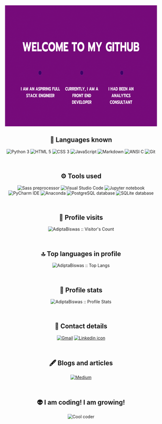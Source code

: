 <p align="center">
  <img width="1000px" height="400px" src="about.gif" alt="About me">
</p>
<h2 align="center">👾 Languages known</h2>
<p align="center">
<img src="https://img.shields.io/badge/Python-3776AB?style=plastice&logo=python&logoColor=white" alt="Python 3" height=25>
<img src="https://img.shields.io/badge/HTML-E34F26?style=plastic&logo=html5&logoColor=white" alt="HTML 5" height=25>
<img src="https://img.shields.io/badge/CSS-1572B6?style=plastic&logo=css3&logoColor=white" alt="CSS 3" height=25>
<img src="https://img.shields.io/badge/JavaScript-F7DF1E?style=plastic&logo=javascript&logoColor=black" alt="JavaScript" height=25>
<img src="https://img.shields.io/badge/Markdown-white?style=plastic&logo=markdown&logoColor=black" alt="Markdown" height=25>  
<img src="https://img.shields.io/badge/ANSI C-5C6BC0?style=plastice&logo=c&logoColor=white" alt="ANSI C" height=25>
<img src="https://img.shields.io/badge/Git-black?style=plastic&logo=git&logoColor=red" alt="Git" height=25>  
</p>
<br/>
<h2 align="center">⚙️ Tools used</h2>
<p align="center">
  <img src="https://img.shields.io/badge/Sass-CC6699?style=plastic&logo=sass&logoColor=white" alt="Sass preprocessor" height=25>
  <img src="https://img.shields.io/badge/VS%20Code-007ACC.svg?&style=plastic&logo=visual-studio-code&logoColor=white" alt="Visual Studio Code" height=25>
  <img src="https://img.shields.io/badge/Jupyter-F3631D.svg?&style=plastic&logo=jupyter&logoColor=white" alt="Jupyter notebook" height=25>
  <img src="https://img.shields.io/badge/Pycharm-5848f4.svg?&style=plastic&logo=pycharm&logoColor=white" alt="PyCharm IDE" height=25>
  <img src="https://img.shields.io/badge/Anaconda-42B029.svg?&style=plastic&logo=anaconda&logoColor=white" alt="Anaconda" height=25>
  <img src="https://img.shields.io/badge/Postresql-008bb9.svg?&style=plastic&logo=postgresql&logoColor=white" alt="PostgreSQL database" height=25>
  <img src="https://img.shields.io/badge/SQLite-lightblue.svg?&style=plastic&logo=sqlite&logoColor=black" alt="SQLite database" height=25>
</p>
<br/>
<h2 align="center">🧮 Profile visits</h2>
<p align="center"><img src="https://profile-counter.glitch.me/{AdiptaBiswas}/count.svg" alt="AdiptaBiswas :: Visitor's Count" /></p>
<br/>
<h2 align="center">🔝 Top languages in profile</h4>
<p align="center"><img src="https://github-readme-stats.vercel.app/api/top-langs/?username=AdiptaBiswas&card_width=450&langs_count=5&theme=blue-green&layout=compact&hide_title=true" alt="AdiptaBiswas :: Top Langs" /></p>
<br/>
<h2 align="center">🔋 Profile stats</h4>
<p align="center"><img src="https://github-readme-stats.vercel.app/api?username=AdiptaBiswas&show_icons=true&theme=blue-green&hide_title=true" alt="AdiptaBiswas :: Profile Stats" /></p>
<br/>
<h2 align="center">📮 Contact details</h2>
<p align="center">
  <a href="mailto:adiptabiswas1996@gmail.com"><img src="https://img.shields.io/badge/Gmail-D14836?style=plastic&logo=gmail&logoColor=white" alt="Gmail" height=30></a>
  <a href="https://linkedin.com/in/adipta-biswas-53017820b"><img src="https://img.shields.io/badge/LinkedIn-0077B5?style=plastic&logo=linkedin&logoColor=white" alt="Linkedin icon" height=30></a>
</p>
<br/>
<h2 align="center">🖋️ Blogs and articles</h2>
<p align="center">
  <a href="https://adiptabiswas.medium.com/"><img src="https://img.shields.io/badge/Medium-black?style=plastic&logo=gmail&logoColor=white" alt="Medium" height=30></a>
</p>
<br/>
<h2 align="center">👽 I am coding! I am growing!</h2>
<p align="center">
  <img src="https://media.giphy.com/media/QHE5gWI0QjqF2/giphy.gif" alt="Cool coder" width="500" height="300">
</p>  
